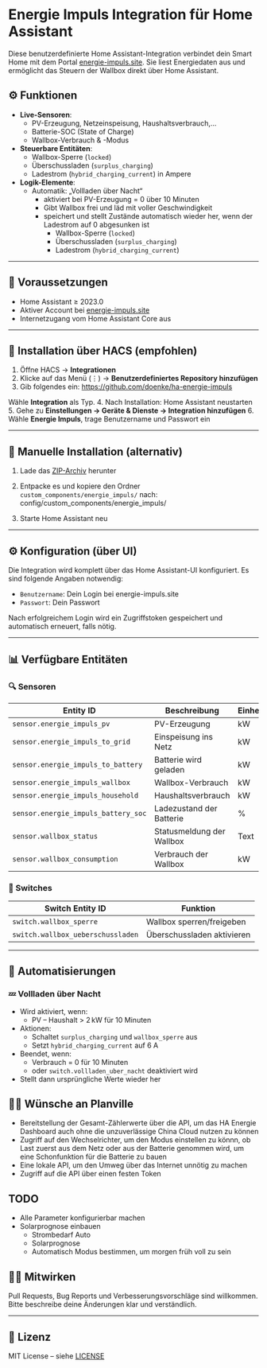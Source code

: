 # Energie Impuls Integration für Home Assistant

Diese benutzerdefinierte Home Assistant-Integration verbindet dein Smart Home mit dem Portal [energie-impuls.site](https://energie-impuls.site). Sie liest Energiedaten aus und ermöglicht das Steuern der Wallbox direkt über Home Assistant.

## ⚙️ Funktionen

- **Live-Sensoren**:
  - PV-Erzeugung, Netzeinspeisung, Haushaltsverbrauch,...
  - Batterie-SOC (State of Charge)
  - Wallbox-Verbrauch & -Modus
- **Steuerbare Entitäten**:
  - Wallbox-Sperre (`locked`)
  - Überschussladen (`surplus_charging`)
  - Ladestrom (`hybrid_charging_current`) in Ampere
- **Logik-Elemente**:
  - Automatik: „Vollladen über Nacht“
    - aktiviert bei PV-Erzeugung = 0 über 10 Minuten
    - Gibt Wallbox frei und läd mit voller Geschwindigkeit
    - speichert und stellt Zustände automatisch wieder her, wenn der Ladestrom auf 0 abgesunken ist
       - Wallbox-Sperre (`locked`)
       - Überschussladen (`surplus_charging`)
       - Ladestrom (`hybrid_charging_current`)

    


---

## 🧰 Voraussetzungen

- Home Assistant ≥ 2023.0
- Aktiver Account bei [energie-impuls.site](https://energie-impuls.site)
- Internetzugang vom Home Assistant Core aus

---

## 🔧 Installation über HACS (empfohlen)

1. Öffne HACS → **Integrationen**
2. Klicke auf das Menü (⋮) → **Benutzerdefiniertes Repository hinzufügen**
3. Gib folgendes ein: https://github.com/doenke/ha-energie-impuls


Wähle **Integration** als Typ.
4. Nach Installation: Home Assistant neustarten
5. Gehe zu **Einstellungen → Geräte & Dienste → Integration hinzufügen**
6. Wähle **Energie Impuls**, trage Benutzername und Passwort ein

---

## 🧾 Manuelle Installation (alternativ)

1. Lade das [ZIP-Archiv](https://github.com/doenke/ha-energie-impuls/archive/refs/heads/main.zip) herunter
2. Entpacke es und kopiere den Ordner `custom_components/energie_impuls/` nach: config/custom_components/energie_impuls/


3. Starte Home Assistant neu

---

## ⚙️ Konfiguration (über UI)

Die Integration wird komplett über das Home Assistant-UI konfiguriert. Es sind folgende Angaben notwendig:

- `Benutzername`: Dein Login bei energie-impuls.site
- `Passwort`: Dein Passwort

Nach erfolgreichem Login wird ein Zugriffstoken gespeichert und automatisch erneuert, falls nötig.

---

## 📊 Verfügbare Entitäten

### 🔍 Sensoren

| Entity ID                             | Beschreibung                  | Einheit |
|--------------------------------------|-------------------------------|---------|
| `sensor.energie_impuls_pv`           | PV-Erzeugung                  | kW      |
| `sensor.energie_impuls_to_grid`      | Einspeisung ins Netz          | kW      |
| `sensor.energie_impuls_to_battery`   | Batterie wird geladen         | kW      |
| `sensor.energie_impuls_wallbox`      | Wallbox-Verbrauch             | kW      |
| `sensor.energie_impuls_household`    | Haushaltsverbrauch            | kW      |
| `sensor.energie_impuls_battery_soc`  | Ladezustand der Batterie      | %       |
| `sensor.wallbox_status`              | Statusmeldung der Wallbox     | Text    |
| `sensor.wallbox_consumption`         | Verbrauch der Wallbox         | kW      |

### 🔌 Switches

| Switch Entity ID                       | Funktion                         |
|----------------------------------------|----------------------------------|
| `switch.wallbox_sperre`                | Wallbox sperren/freigeben       |
| `switch.wallbox_ueberschussladen`      | Überschussladen aktivieren      |

---

## 🔁 Automatisierungen

### 💤 Vollladen über Nacht

- Wird aktiviert, wenn:
  - PV – Haushalt > 2 kW für 10 Minuten
- Aktionen:
  - Schaltet `surplus_charging` und `wallbox_sperre` aus
  - Setzt `hybrid_charging_current` auf 6 A
- Beendet, wenn:
  - Verbrauch = 0 für 10 Minuten
  - oder `switch.vollladen_uber_nacht` deaktiviert wird
- Stellt dann ursprüngliche Werte wieder her

## 🧑‍💻 Wünsche an Planville
- Bereitstellung der Gesamt-Zählerwerte über die API, um das HA Energie Dashboard auch ohne die unzuverlässige China Cloud nutzen zu können
- Zugriff auf den Wechselrichter, um den Modus einstellen zu könnn, ob Last zuerst aus dem Netz oder aus der Batterie genommen wird, um eine Schonfunktion für die Batterie zu bauen
- Eine lokale API, um den Umweg über das Internet unnötig zu machen
- Zugriff auf die API über einen festen Token

## TODO
- Alle Parameter konfigurierbar machen
- Solarprognose einbauen
   - Strombedarf Auto
   - Solarprognose
   - Automatisch Modus bestimmen, um morgen früh voll zu sein 

## 🧑‍💻 Mitwirken

Pull Requests, Bug Reports und Verbesserungsvorschläge sind willkommen. Bitte beschreibe deine Änderungen klar und verständlich.

---

## 📜 Lizenz

MIT License – siehe [LICENSE](LICENSE)

